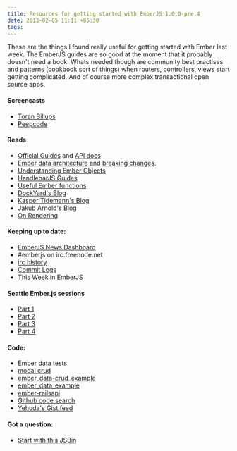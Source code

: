 ```yaml
---
title: Resources for getting started with EmberJS 1.0.0-pre.4
date: 2013-02-05 11:11 +05:30
tags:
---
```


These are the things I found really useful for getting started with Ember last week. The EmberJS guides are so good at the moment that it probably doesn't need a book. Whats needed though are community best practises and patterns (cookbook sort of things) when routers, controllers, views start getting complicated. And of course more complex transactional open source apps. 

#### Screencasts
  * [Toran Billups](http://toranbillups.com/blog/archive/2013/01/03/Intro-to-ember-js-and-the-new-router-api/)
  * [Peepcode](https://peepcode.com/products/emberjs)
  

#### Reads
  * [Official Guides](http://emberjs.com/guides/) and [API docs](http://emberjs.com/api/)
  * [Ember data architecture](https://github.com/emberjs/data/blob/master/ARCHITECTURE.md) and [breaking changes](https://github.com/emberjs/data/blob/master/BREAKING_CHANGES.md).
  * [Understanding Ember Objects](http://www.cerebris.com/blog/2012/03/06/understanding-ember-object/)
  * [HandlebarJS Guides](http://handlebarsjs.com/)
  * [Useful Ember functions](http://code418.com/blog/2012/03/08/useful-emberjs-functions/)
  * [DockYard's Blog](http://reefpoints.dockyard.com/ember/2013/01/07/building-an-ember-app-with-rails-api-part-1.html)
  * [Kasper Tidemann's Blog](http://www.kaspertidemann.com/)
  * [Jakub Arnold's Blog](http://darthdeus.github.com/)
  * [On Rendering](https://gist.github.com/9ceed5d6708c655d3402)


#### Keeping up to date:
  * [EmberJS News Dashboard](http://code418.com/ember.js-dashboard/)
  * #emberjs on irc.freenode.net
  * [irc history](http://emberjs.iriscouch.com/irc/_design/viewer/index.html)
  * [Commit Logs](https://github.com/emberjs/ember.js/commits/master)
  * [This Week in EmberJS](http://emberjs.com/blog/)

#### Seattle Ember.js sessions
  * [Part 1](http://www.youtube.com/watch?v=_6yMxU-_ARs) 
  * [Part 2](http://www.youtube.com/watch?v=TTy1pbXdKJg) 
  * [Part 3](http://www.youtube.com/watch?v=4Ed_o3_59ME) 
  * [Part 4](http://www.youtube.com/watch?v=aBvOXnTG5Ag)

#### Code:
  * [Ember data tests](https://github.com/emberjs/data/tree/master/packages/ember-data/tests)
  * [modal crud](http://jsbin.com/ixigez/2/edit)
  * [ember_data-crud_example](https://github.com/GerritWanderer/ember_data-crud_example)
  * [ember_data_example](https://github.com/dgeb/ember_data_example)
  * [ember-railsapi](https://github.com/bcardarella/ember-railsapi)
  * [Github code search](https://github.com/search?l=javascript&q=Ember.Route.extend&ref=commandbar&type=Code)
  * [Yehuda's Gist feed](https://gist.github.com/wycats)
  
#### Got a question:
  * [Start with this JSBin](http://jsbin.com/adedag/26/edit)
